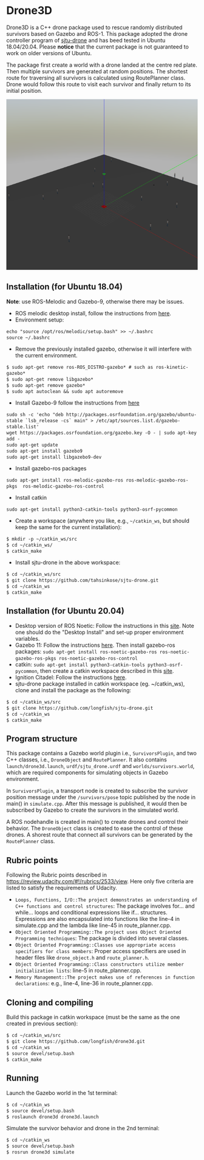 # Drone3D 

Drone3D is a C++ drone package used to rescue randomly distributed survivors based on Gazebo and ROS-1. This package adopted the drone controller program of [sjtu-drone](https://github.com/tahsinkose/sjtu-drone) and has beed tested in Ubuntu 18.04/20.04. Please **notice** that the current package is not guaranteed to work on older versions of Ubuntu.

The package first create a world with a drone landed at the centre red plate. Then multiple survivors are generated at random positions. The shortest route for traversing all survivors is calculated using RoutePlanner class. Drone would follow this route to visit each survivor and finally return to its initial position.

<img src="map.png" width="600" height="450" />

## Installation (for Ubuntu 18.04)
**Note**: use ROS-Melodic and Gazebo-9, otherwise there may be issues.
* ROS melodic desktop install, follow the instructions from [here](http://wiki.ros.org/melodic/Installation/Ubuntu).
* Environment setup: 
``` 
echo "source /opt/ros/melodic/setup.bash" >> ~/.bashrc
source ~/.bashrc
```
* Remove the previously installed gazebo, otherwise it will interfere with the current environment.
```
$ sudo apt-get remove ros-ROS_DISTRO-gazebo* # such as ros-kinetic-gazebo*
$ sudo apt-get remove libgazebo*
$ sudo apt-get remove gazebo*
$ sudo apt autoclean && sudo apt autoremove
```
* Install Gazebo-9 follow the instructions from [here](http://gazebosim.org/tutorials?cat=install&tut=install_ubuntu&ver=9.0)
```
sudo sh -c 'echo "deb http://packages.osrfoundation.org/gazebo/ubuntu-stable `lsb_release -cs` main" > /etc/apt/sources.list.d/gazebo-stable.list'
wget https://packages.osrfoundation.org/gazebo.key -O - | sudo apt-key add -
sudo apt-get update
sudo apt-get install gazebo9
sudo apt-get install libgazebo9-dev
```
* Install gazebo-ros packages
```
sudo apt-get install ros-melodic-gazebo-ros ros-melodic-gazebo-ros-pkgs  ros-melodic-gazebo-ros-control
```
* Install catkin
```
sudo apt-get install python3-catkin-tools python3-osrf-pycommon
```
* Create a workspace (anywhere you like, e.g., `~/catkin_ws`, but should keep the same for the current installation):
```
$ mkdir -p ~/catkin_ws/src
$ cd ~/catkin_ws/
$ catkin_make
```
* Install sjtu-drone in the above workspace:
```
$ cd ~/catkin_ws/src
$ git clone https://github.com/tahsinkose/sjtu-drone.git
$ cd ~/catkin_ws
$ catkin_make
```

## Installation (for Ubuntu 20.04) 
* Desktop version of ROS Noetic: Follow the instructions in this [site](http://wiki.ros.org/noetic/Installation/Ubuntu). Note one should do the "Desktop Install" and set-up proper environment variables.  
* Gazebo 11: Follow the instructions [here](http://gazebosim.org/tutorials?tut=install_ubuntu). Then install gazebo-ros packages: `sudo apt-get install ros-noetic-gazebo-ros ros-noetic-gazebo-ros-pkgs ros-noetic-gazebo-ros-control`
* catkin: `sudo apt-get install python3-catkin-tools python3-osrf-pycommon`, then create a catkin workspace described in this [site](http://wiki.ros.org/catkin/Tutorials/create_a_workspace).
* Ignition Citadel: Follow the instructions [here](https://ignitionrobotics.org/docs/citadel/install_ubuntu).
* sjtu-drone package installed in catkin workspace (eg. ~/catkin_ws), clone and install the package as the following:
```
$ cd ~/catkin_ws/src
$ git clone https://github.com/longfish/sjtu-drone.git
$ cd ~/catkin_ws
$ catkin_make
```

## Program structure

This package contains a Gazebo world plugin i.e., `SurvivorsPlugin`, and two C++ classes, i.e., `DroneObject` and `RoutePlanner`. It also contains `launch/drone3d.launch`, `urdf/sjtu_drone.urdf` and `worlds/survivors.world`, which are required components for simulating objects in Gazebo environment. 

In `SurvivorsPlugin`, a transport node is created to subscribe the survivor position message under the `/survivors/pose` topic published by the node in main() in `simulate.cpp`. After this message is published, it would then be subscribed by Gazebo to create the survivors in the simulated world. 

A ROS nodehandle is created in main() to create drones and control their behavior. The `DroneObject` class is created to ease the control of these drones. A shorest route that connect all survivors can be generated by the `RoutePlanner` class. 

## Rubric points

Following the Rubric points described in https://review.udacity.com/#!/rubrics/2533/view. Here only five criteria are listed to satisfy the requirements of Udacity.

* `Loops, Functions, I/O::The project demonstrates an understanding of C++ functions and control structures`: The package involves for... and while... loops and conditional expressions like if... structures. Expressions are also encapsulated into functions like the line-4 in simulate.cpp and the lambda like line-45 in route_planner.cpp.
* `Object Oriented Programming::The project uses Object Oriented Programming techniques`: The package is divided into several classes. 
* `Object Oriented Programming::Classes use appropriate access specifiers for class members`: Proper access specifiers are used in header files like `drone_object.h` and `route_planner.h`.
* `Object Oriented Programming::Class constructors utilize member initialization lists`: line-5 in route_planner.cpp.
* `Memory Management::The project makes use of references in function declarations`: e.g., line-4, line-36 in route_planner.cpp.

## Cloning and compiling

Build this package in catkin workspace (must be the same as the one created in previous section):
```
$ cd ~/catkin_ws/src
$ git clone https://github.com/longfish/drone3d.git 
$ cd ~/catkin_ws
$ source devel/setup.bash
$ catkin_make
```

## Running

Launch the Gazebo world in the 1st terminal:
```
$ cd ~/catkin_ws
$ source devel/setup.bash
$ roslaunch drone3d drone3d.launch
```

Simulate the survivor behavior and drone in the 2nd terminal:
```
$ cd ~/catkin_ws
$ source devel/setup.bash
$ rosrun drone3d simulate
```
